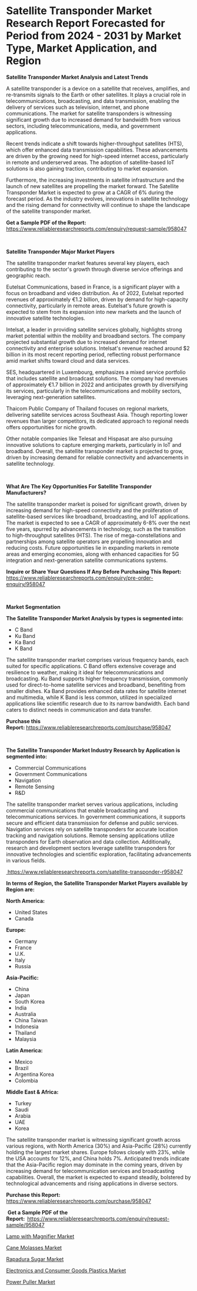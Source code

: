 <p><h1>Satellite Transponder Market Research Report Forecasted for Period from 2024 -  2031 by Market Type, Market Application, and Region</h1></p><p><strong>Satellite Transponder Market Analysis and Latest Trends</strong></p>
<p><p>A satellite transponder is a device on a satellite that receives, amplifies, and re-transmits signals to the Earth or other satellites. It plays a crucial role in telecommunications, broadcasting, and data transmission, enabling the delivery of services such as television, internet, and phone communications. The market for satellite transponders is witnessing significant growth due to increased demand for bandwidth from various sectors, including telecommunications, media, and government applications.</p><p>Recent trends indicate a shift towards higher-throughput satellites (HTS), which offer enhanced data transmission capabilities. These advancements are driven by the growing need for high-speed internet access, particularly in remote and underserved areas. The adoption of satellite-based IoT solutions is also gaining traction, contributing to market expansion.</p><p>Furthermore, the increasing investments in satellite infrastructure and the launch of new satellites are propelling the market forward. The Satellite Transponder Market is expected to grow at a CAGR of 6% during the forecast period. As the industry evolves, innovations in satellite technology and the rising demand for connectivity will continue to shape the landscape of the satellite transponder market.</p></p>
<p><strong>Get a Sample PDF of the Report:&nbsp;</strong> <a href="https://www.reliableresearchreports.com/enquiry/request-sample/958047?utm_campaign=24&utm_medium=2&utm_source=Github&utm_content=ia&utm_term=18102024&utm_id=satellite-transponder">https://www.reliableresearchreports.com/enquiry/request-sample/958047</a></p>
<p>&nbsp;</p>
<p><strong>Satellite Transponder Major Market Players</strong></p>
<p><p>The satellite transponder market features several key players, each contributing to the sector's growth through diverse service offerings and geographic reach. </p><p>Eutelsat Communications, based in France, is a significant player with a focus on broadband and video distribution. As of 2022, Eutelsat reported revenues of approximately €1.2 billion, driven by demand for high-capacity connectivity, particularly in remote areas. Eutelsat's future growth is expected to stem from its expansion into new markets and the launch of innovative satellite technologies.</p><p>Intelsat, a leader in providing satellite services globally, highlights strong market potential within the mobility and broadband sectors. The company projected substantial growth due to increased demand for internet connectivity and enterprise solutions. Intelsat's revenue reached around $2 billion in its most recent reporting period, reflecting robust performance amid market shifts toward cloud and data services.</p><p>SES, headquartered in Luxembourg, emphasizes a mixed service portfolio that includes satellite and broadcast solutions. The company had revenues of approximately €1.7 billion in 2022 and anticipates growth by diversifying its services, particularly in the telecommunications and mobility sectors, leveraging next-generation satellites.</p><p>Thaicom Public Company of Thailand focuses on regional markets, delivering satellite services across Southeast Asia. Though reporting lower revenues than larger competitors, its dedicated approach to regional needs offers opportunities for niche growth.</p><p>Other notable companies like Telesat and Hispasat are also pursuing innovative solutions to capture emerging markets, particularly in IoT and broadband. Overall, the satellite transponder market is projected to grow, driven by increasing demand for reliable connectivity and advancements in satellite technology.</p></p>
<p>&nbsp;</p>
<p><strong>What Are The Key Opportunities For Satellite Transponder Manufacturers?</strong></p>
<p><p>The satellite transponder market is poised for significant growth, driven by increasing demand for high-speed connectivity and the proliferation of satellite-based services like broadband, broadcasting, and IoT applications. The market is expected to see a CAGR of approximately 6-8% over the next five years, spurred by advancements in technology, such as the transition to high-throughput satellites (HTS). The rise of mega-constellations and partnerships among satellite operators are propelling innovation and reducing costs. Future opportunities lie in expanding markets in remote areas and emerging economies, along with enhanced capacities for 5G integration and next-generation satellite communications systems.</p></p>
<p><strong>Inquire or Share Your Questions If Any Before Purchasing This Report:</strong> <a href="https://www.reliableresearchreports.com/enquiry/pre-order-enquiry/958047?utm_campaign=24&utm_medium=2&utm_source=Github&utm_content=ia&utm_term=18102024&utm_id=satellite-transponder">https://www.reliableresearchreports.com/enquiry/pre-order-enquiry/958047</a></p>
<p>&nbsp;</p>
<p><strong>Market Segmentation</strong></p>
<p><strong>The Satellite Transponder Market Analysis by types is segmented into:</strong></p>
<p><ul><li>C Band</li><li>Ku Band</li><li>Ka Band</li><li>K Band</li></ul></p>
<p><p>The satellite transponder market comprises various frequency bands, each suited for specific applications. C Band offers extensive coverage and resilience to weather, making it ideal for telecommunications and broadcasting. Ku Band supports higher frequency transmission, commonly used for direct-to-home satellite services and broadband, benefiting from smaller dishes. Ka Band provides enhanced data rates for satellite internet and multimedia, while K Band is less common, utilized in specialized applications like scientific research due to its narrow bandwidth. Each band caters to distinct needs in communication and data transfer.</p></p>
<p><strong>Purchase this Report:&nbsp;</strong><a href="https://www.reliableresearchreports.com/purchase/958047?utm_campaign=24&utm_medium=2&utm_source=Github&utm_content=ia&utm_term=18102024&utm_id=satellite-transponder">https://www.reliableresearchreports.com/purchase/958047</a></p>
<p>&nbsp;</p>
<p><strong>The Satellite Transponder Market Industry Research by Application is segmented into:</strong></p>
<p><ul><li>Commercial Communications</li><li>Government Communications</li><li>Navigation</li><li>Remote Sensing</li><li>R&D</li></ul></p>
<p><p>The satellite transponder market serves various applications, including commercial communications that enable broadcasting and telecommunications services. In government communications, it supports secure and efficient data transmission for defense and public services. Navigation services rely on satellite transponders for accurate location tracking and navigation solutions. Remote sensing applications utilize transponders for Earth observation and data collection. Additionally, research and development sectors leverage satellite transponders for innovative technologies and scientific exploration, facilitating advancements in various fields.</p></p>
<p><a href="https://www.reliableresearchreports.com/satellite-transponder-r958047?utm_campaign=24&utm_medium=2&utm_source=Github&utm_content=ia&utm_term=18102024&utm_id=satellite-transponder">&nbsp;https://www.reliableresearchreports.com/satellite-transponder-r958047</a></p>
<p><strong>In terms of Region, the Satellite Transponder Market Players available by Region are:</strong></p>
<p>
    <p> <strong> North America: </strong>
        <ul>
            <li>United States</li>
            <li>Canada</li>
        </ul>
        </p> 
    <p> <strong> Europe: </strong>
        <ul>
            <li>Germany</li>
            <li>France</li>
            <li>U.K.</li>
            <li>Italy</li>
            <li>Russia</li>
        </ul>
        </p> 
    <p> <strong> Asia-Pacific: </strong>
        <ul>
            <li>China</li>
            <li>Japan</li>
            <li>South Korea</li>
            <li>India</li>
            <li>Australia</li>
            <li>China Taiwan</li>
            <li>Indonesia</li>
            <li>Thailand</li>
            <li>Malaysia</li>
        </ul>
        </p> 
    <p> <strong> Latin America: </strong>
        <ul>
            <li>Mexico</li>
            <li>Brazil</li>
            <li>Argentina Korea</li>
            <li>Colombia</li>
        </ul>
        </p> 
    <p> <strong> Middle East & Africa: </strong>
        <ul>
            <li>Turkey</li>
            <li>Saudi</li>
            <li>Arabia</li>
            <li>UAE</li>
            <li>Korea</li>
        </ul>
    </p>
    </p>
<p><p>The satellite transponder market is witnessing significant growth across various regions, with North America (30%) and Asia-Pacific (28%) currently holding the largest market shares. Europe follows closely with 23%, while the USA accounts for 12%, and China holds 7%. Anticipated trends indicate that the Asia-Pacific region may dominate in the coming years, driven by increasing demand for telecommunication services and broadcasting capabilities. Overall, the market is expected to expand steadily, bolstered by technological advancements and rising applications in diverse sectors.</p></p>
<p><strong>Purchase this Report: </strong><a href="https://www.reliableresearchreports.com/purchase/958047?utm_campaign=24&utm_medium=2&utm_source=Github&utm_content=ia&utm_term=18102024&utm_id=satellite-transponder">https://www.reliableresearchreports.com/purchase/958047</a></p>
<p>&nbsp;<strong>Get a Sample PDF of the Report:&nbsp;&nbsp;</strong><a href="https://www.reliableresearchreports.com/enquiry/request-sample/958047?utm_campaign=24&utm_medium=2&utm_source=Github&utm_content=ia&utm_term=18102024&utm_id=satellite-transponder">https://www.reliableresearchreports.com/enquiry/request-sample/958047</a></p>
<p><strong></strong></p>
<p><p><a href="https://issuu.com/reportprime-2/docs/lamp-with-magnifier-market-size-203_87d9e6e48a1bad?utm_campaign=24&utm_medium=2&utm_source=Github&utm_content=ia&utm_term=18102024&utm_id=satellite-transponder">Lamp with Magnifier Market</a></p><p><a href="https://www.linkedin.com/pulse/evolution-cane-molasses-market-key-shifts-from-2024-2031-7zmrc?utm_campaign=24&utm_medium=2&utm_source=Github&utm_content=ia&utm_term=18102024&utm_id=satellite-transponder">Cane Molasses Market</a></p><p><a href="https://medium.com/@am6lascuyler/future-of-innovation-global-rapadura-sugar-market-growth-and-opportunities-2024-2031-0cd9177bc6a3?postPublishedType=repub&utm_campaign=24&utm_medium=2&utm_source=Github&utm_content=ia&utm_term=18102024&utm_id=satellite-transponder">Rapadura Sugar Market</a></p><p><a href="https://github.com/cecilahoi7/Market-Research-Report-List-1/blob/main/electronics-and-consumer-goods-plastics-market.md?utm_campaign=24&utm_medium=2&utm_source=Github&utm_content=ia&utm_term=18102024&utm_id=satellite-transponder">Electronics and Consumer Goods Plastics Market</a></p><p><a href="https://issuu.com/reportprime-2/docs/power-puller-market-size-2030.pptx_8df06227a00be1?utm_campaign=24&utm_medium=2&utm_source=Github&utm_content=ia&utm_term=18102024&utm_id=satellite-transponder">Power Puller Market</a></p></p>
